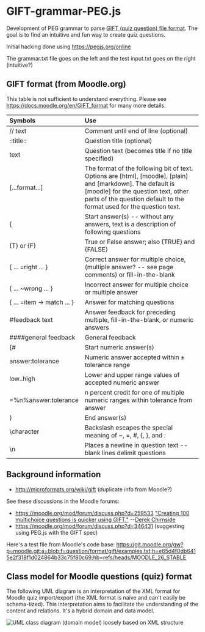 # GIFT-grammar-PEG.js
Development of PEG grammar to parse [GIFT (quiz question) file format](https://en.wikipedia.org/wiki/GIFT_(file_format)). The goal is to find an intuitive and fun way to create quiz questions.

Initial hacking done using https://pegjs.org/online

The grammar.txt file goes on the left and the test input.txt goes on the right (intuitive?) 

## GIFT format (from Moodle.org)

This table is not sufficient to understand everything. Please see https://docs.moodle.org/en/GIFT_format for many more details.

| Symbols	| Use |
| :------- | :----- |
| // text	| Comment until end of line (optional) | 
|  ::title::	| Question title (optional) | 
| text	| Question text (becomes title if no title specified)| 
| [...format...]	| The format of the following bit of text. Options are [html], [moodle], [plain] and [markdown]. The default is [moodle] for the question text, other parts of the question default to the format used for the question text. | 
| {	| Start answer(s) -- without any answers, text is a description of following questions | 
| {T} or {F}	|  True or False answer; also {TRUE} and {FALSE} | 
| { ... =right ... }	| Correct answer for multiple choice, (multiple answer? -- see page comments) or fill-in-the-blank| 
| { ... ~wrong ... }	| Incorrect answer for multiple choice or multiple answer| 
| { ... =item -> match ... }	| Answer for matching questions| 
| #feedback text	| Answer feedback for preceding multiple, fill-in-the-blank, or numeric answers| 
| ####general feedback	| General feedback| 
| {#	| Start numeric answer(s)| 
| answer:tolerance	| Numeric answer accepted within ± tolerance range| 
| low..high	| Lower and upper range values of accepted numeric answer| 
| =%n%answer:tolerance	| n percent credit for one of multiple numeric ranges within tolerance from answer| 
| }	| End answer(s)| 
| \character	| Backslash escapes the special meaning of ~, =, #, {, }, and :| 
| \n	| Places a newline in question text -- blank lines delimit questions| 


## Background information

 - http://microformats.org/wiki/gift (duplicate info from Moodle?)

See these discussions in the Moodle forums: 
 - https://moodle.org/mod/forum/discuss.php?d=259533 ["Creating 100 multichoice questions is quicker using GIFT."](https://moodle.org/mod/forum/discuss.php?d=259533#p1177669) --[Derek Chirnside](https://moodle.org/user/view.php?id=191052&course=5)
 - https://moodle.org/mod/forum/discuss.php?d=346431 (suggesting using PEG.js with the GIFT spec)
 
 Here's a test file from Moodle's code base: https://git.moodle.org/gw?p=moodle.git;a=blob;f=question/format/gift/examples.txt;h=e65d4f0db6415e2f318f1d024864b33c75f80c69;hb=refs/heads/MOODLE_26_STABLE

## Class model for Moodle questions (quiz) format

The following UML diagram is an interpretation of the XML format for Moodle quiz import/export (the XML format is naive and can't easily be schema-tized). This interpretation aims to facilitate the understanding of the content and relations. It's a hybrid domain and data model.

![UML class diagram (domain model) loosely based on XML structure](http://www.plantuml.com/plantuml/svg/5SOn3i8m3030hy30s1WnCWCLGoMG-819J1CKnvLZgzylt7JxqcBrHAvrbysMVWPGNCDSBFlREscKPjGiH67uU5R6XYOAu_ts6cP5PjJXSHt3jmDZDrAOH5Abm-duTEfMfFrw4SRopoI9QbYSwmO0)
